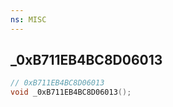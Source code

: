 ```yaml
---
ns: MISC
---
```

## _0xB711EB4BC8D06013

```c
// 0xB711EB4BC8D06013
void _0xB711EB4BC8D06013();
```

